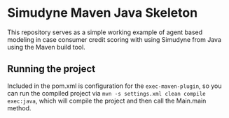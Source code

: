 # Simudyne Maven Java Skeleton

This repository serves as a simple working example of agent based modeling in case consumer credit scoring with using Simudyne from Java using the Maven build tool. 

## Running the project

Included in the pom.xml is configuration for the `exec-maven-plugin`, so you can run the compiled project via
`mvn -s settings.xml clean compile exec:java`, which will compile the project and then call the Main.main method.


